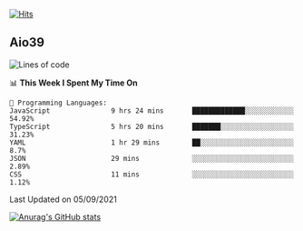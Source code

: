 [![Hits](https://hits.seeyoufarm.com/api/count/incr/badge.svg?url=https%3A%2F%2Fgithub.com%2Faio39&count_bg=%2339C5BB&title_bg=%23555555&icon=&icon_color=%23E7E7E7&title=hits&edge_flat=false)](https://hits.seeyoufarm.com)

## Aio39

<!--START_SECTION:waka-->
![Lines of code](https://img.shields.io/badge/From%20Hello%20World%20I%27ve%20Written-698541%20lines%20of%20code-blue)

📊 **This Week I Spent My Time On** 

```text
💬 Programming Languages: 
JavaScript               9 hrs 24 mins       █████████████░░░░░░░░░░░░   54.92% 
TypeScript               5 hrs 20 mins       ███████░░░░░░░░░░░░░░░░░░   31.23% 
YAML                     1 hr 29 mins        ██░░░░░░░░░░░░░░░░░░░░░░░   8.7% 
JSON                     29 mins             ░░░░░░░░░░░░░░░░░░░░░░░░░   2.89% 
CSS                      11 mins             ░░░░░░░░░░░░░░░░░░░░░░░░░   1.12%

```


 Last Updated on 05/09/2021
<!--END_SECTION:waka-->
[![Anurag's GitHub stats](https://github-readme-stats.vercel.app/api?username=aio39)](https://github.com/anuraghazra/github-readme-stats)

<!--
**aio39/aio39** is a ✨ _special_ ✨ repository because its `README.md` (this file) appears on your GitHub profile.

Here are some ideas to get you started:

- 🔭 I’m currently working on ...
- 🌱 I’m currently learning ...
- 👯 I’m looking to collaborate on ...
- 🤔 I’m looking for help with ...
- 💬 Ask me about ...
- 📫 How to reach me: ...
- 😄 Pronouns: ...
- ⚡ Fun fact: ...
-->
